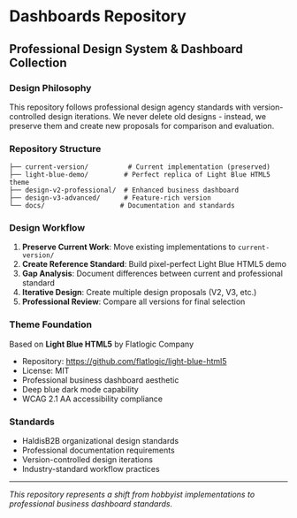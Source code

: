 # Dashboards Repository
## Professional Design System & Dashboard Collection

### Design Philosophy
This repository follows professional design agency standards with version-controlled design iterations. We never delete old designs - instead, we preserve them and create new proposals for comparison and evaluation.

### Repository Structure
```
├── current-version/          # Current implementation (preserved)
├── light-blue-demo/         # Perfect replica of Light Blue HTML5 theme
├── design-v2-professional/  # Enhanced business dashboard
├── design-v3-advanced/      # Feature-rich version
└── docs/                   # Documentation and standards
```

### Design Workflow
1. **Preserve Current Work**: Move existing implementations to `current-version/`
2. **Create Reference Standard**: Build pixel-perfect Light Blue HTML5 demo
3. **Gap Analysis**: Document differences between current and professional standard
4. **Iterative Design**: Create multiple design proposals (V2, V3, etc.)
5. **Professional Review**: Compare all versions for final selection

### Theme Foundation
Based on **Light Blue HTML5** by Flatlogic Company
- Repository: https://github.com/flatlogic/light-blue-html5
- License: MIT
- Professional business dashboard aesthetic
- Deep blue dark mode capability
- WCAG 2.1 AA accessibility compliance

### Standards
- HaldisB2B organizational design standards
- Professional documentation requirements  
- Version-controlled design iterations
- Industry-standard workflow practices

---
*This repository represents a shift from hobbyist implementations to professional business dashboard standards.*